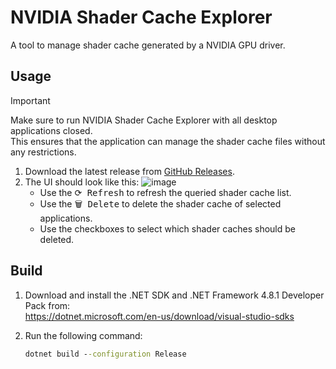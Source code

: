 # NVIDIA Shader Cache Explorer
A tool to manage shader cache generated by a NVIDIA GPU driver.

## Usage
> [!IMPORTANT]
> Make sure to run NVIDIA Shader Cache Explorer with all desktop applications closed.<br>
> This ensures that the application can manage the shader cache files without any restrictions.

1. Download the latest release from [GitHub Releases](https://github.com/Aetopia/NVIDIA-Shader-Cache-Explorer/releases/latest).
2. The UI should look like this:
    ![image](https://github.com/Aetopia/NVIDIA-Shader-Cache-Explorer/assets/41850963/bfb02b4c-85ba-4b04-b979-62694d6c5844)
    - Use the <kbd>⟳ Refresh</kbd> to refresh the queried shader cache list.
    - Use the <kbd>🗑️ Delete</kbd> to delete the shader cache of selected applications.
    - Use the checkboxes to select which shader caches should be deleted.


## Build
1. Download and install the .NET SDK and .NET Framework 4.8.1 Developer Pack from:<br>https://dotnet.microsoft.com/en-us/download/visual-studio-sdks
2. Run the following command:

    ```cmd
    dotnet build --configuration Release
    ```

